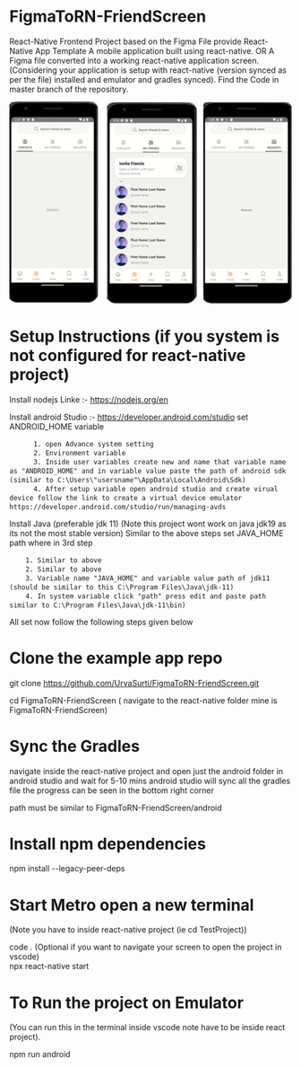 # FigmaToRN-FriendScreen
React-Native Frontend Project based on the Figma File provide
React-Native App Template 
A mobile application built using react-native.
		OR
A Figma file converted into a working react-native application screen.(Considering your application is setup with react-native (version synced as per the file) installed and emulator and gradles synced). Find the Code in master branch of the repository.

![Alt text](https://github.com/UrvaSurti/FigmaToRN-FriendScreen/blob/main/screenshots.png)

# Setup Instructions (if you system is not configured for react-native project)
Install nodejs Linke :- https://nodejs.org/en

Install android Studio :- https://developer.android.com/studio
	set ANDROID_HOME variable 
	
	      1. open Advance system setting
	      2. Environment variable  
	      3. Inside user variables create new and name that variable name as "ANDROID_HOME" and in variable value paste the path of android sdk (similar to C:\Users\"usersname"\AppData\Local\Android\Sdk)  
	      4. After setup variable open android studio and create virual device follow the link to create a virtual device emulator https://developer.android.com/studio/run/managing-avds

Install Java (preferable jdk 11) (Note this project wont work on java jdk19 as its not the most stable version)
Similar to the above steps set JAVA_HOME path where in 3rd step 

		1. Similar to above
		2. Similar to above		
		3. Variable name "JAVA_HOME" and variable value path of jdk11 (should be similar to this C:\Program Files\Java\jdk-11)	
		4. In system variable click "path" press edit and paste path similar to C:\Program Files\Java\jdk-11\bin)

All set now follow the following steps given below 

# Clone the example app repo

git clone https://github.com/UrvaSurti/FigmaToRN-FriendScreen.git

cd FigmaToRN-FriendScreen ( navigate to the react-native folder mine is FigmaToRN-FriendScreen)

# Sync the Gradles 

navigate inside the react-native project and open just the android folder in android studio and wait for 5-10 mins android studio will sync all the gradles file the progress can be seen in the bottom right corner

path must be similar to FigmaToRN-FriendScreen/android 

# Install npm dependencies

npm install --legacy-peer-deps
	
# Start Metro open a new terminal 
(Note you have to inside react-native project (ie cd TestProject))

code . (Optional if you want to navigate your screen to open the project in vscode)  
npx react-native start

# To Run the project on Emulator
(You can run this in the terminal inside vscode note have to be inside react project). 

npm run android
